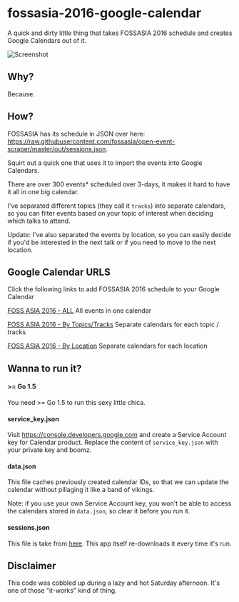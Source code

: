 # fossasia-2016-google-calendar
A quick and dirty little thing that takes FOSSASIA 2016 schedule and creates Google Calendars out of it.

![Screenshot](http://i.imgur.com/Zrwzyvn.png)

## Why?
Because.

## How?
FOSSASIA has its schedule in JSON over here: https://raw.githubusercontent.com/fossasia/open-event-scraper/master/out/sessions.json.

Squirt out a quick one that uses it to import the events into Google Calendars.

There are over 300 events* scheduled over 3-days, it makes it hard to have it all in one big calendar.

I've separated different topics (they call it `tracks`) into separate calendars, so you can filter events based on your
topic of interest when deciding which talks to attend.

Update: I've also separated the events by location, so you can easily decide if you'd be interested in the next talk or if you need to move to the next location.

## Google Calendar URLS
Click the following links to add FOSSASIA 2016 schedule to your Google Calendar


[FOSS ASIA 2016 - ALL](https://calendar.google.com/calendar/render?cid=oqrj3a93g17r1pgckrr2sv4klc@group.calendar.google.com)
All events in one calendar

[FOSS ASIA 2016 - By Topics/Tracks](https://calendar.google.com/calendar/render?cid=gb9e6o5rhngojiooltgs73gbks@group.calendar.google.com&cid=dgdout91jqtgo5ir5krsghgq6g@group.calendar.google.com&cid=oeeack2tej4hepfnn5sl86ijv8@group.calendar.google.com&cid=efmcpobnjnflhg7p6amjjnucfo@group.calendar.google.com&cid=2u592kc3v676evfrchmmhtddhc@group.calendar.google.com&cid=2t6srepd45g1sp2igr9uhs1foc@group.calendar.google.com&cid=1sjun8vbpda14fhcdnb4ooku50@group.calendar.google.com&cid=ss8o2s4o1i71tbff7pvuhaf1ps@group.calendar.google.com&cid=o4lp7slj2k55rf9c5sfuavuegg@group.calendar.google.com&cid=0br88vtd48kk9rmeg7p02saueo@group.calendar.google.com&cid=9a5ddn4f5milnq5dmvu7i4pod0@group.calendar.google.com&cid=5jfq646ll31ovmnn5iad509c60@group.calendar.google.com&cid=so7meffbc6geit92c0veucn478@group.calendar.google.com&cid=bgichra2s39578j1s12cuovhkc@group.calendar.google.com&cid=llvl3lc03e0gggb29di6jf31k4@group.calendar.google.com&cid=5qg5cdi4qkr7n05eqgd9juhs6k@group.calendar.google.com&cid=mk37q05h3b4994boqbt534gmns@group.calendar.google.com)
Separate calendars for each topic / tracks

[FOSS ASIA 2016 - By Location](https://calendar.google.com/calendar/render?cid=47thjkeehc3v8m6sahg0961urs@group.calendar.google.com&cid=230u48nkt9pdte134bm6b5l6rg@group.calendar.google.com&cid=ma4vvvmik5620ntiunar04cp3s@group.calendar.google.com&cid=cgecjf7cpejo6phj4tenioruis@group.calendar.google.com&cid=hc66oetq5lofgrscuu2gr85jvk@group.calendar.google.com&cid=4vro772eh7ig1tvq615e5pl2vo@group.calendar.google.com&cid=dd4afi5hpinmv2ebu0o27svru0@group.calendar.google.com&cid=v5kii9f3idp4mu9sp0ufm0ri8g@group.calendar.google.com&cid=0mpe4ekvrtjvfrlspqaja1tv5k@group.calendar.google.com&cid=tp924ol84l0fp00uvmefut6fms@group.calendar.google.com&cid=9g5troqm46de27pnmtk1tjb9rc@group.calendar.google.com&cid=unq7gtat51urg3psoi250i8aso@group.calendar.google.com&cid=dphlq85te13i7jbmrmdc24v0v0@group.calendar.google.com&cid=ecs0nve9nhp4sqcfum6j0mpbp4@group.calendar.google.com&cid=i0uojupr0nrm3cfgi05ihf7l9g@group.calendar.google.com)
Separate calendars for each location


## Wanna to run it?

#### >= Go 1.5
You need >= Go 1.5 to run this sexy little chica.

#### service_key.json
Visit https://console.developers.google.com and create a Service Account key for Calendar product.
Replace the content of `service_key.json` with your private key and boomz.

#### data.json
This file caches previously created calendar IDs, so that we can update the calendar without pillaging it like a band of vikings. 

Note: if you use your own Service Account key, you won't be able to access the calendars stored in `data.json`, so clear it before you run it.

#### sessions.json
This file is take from [here](https://raw.githubusercontent.com/fossasia/open-event-scraper/master/out/sessions.json). 
This app itself re-downloads it every time it's run.


## Disclaimer
This code was cobbled up during a lazy and hot Saturday afternoon. It's one of those "it-works" kind of thing.


